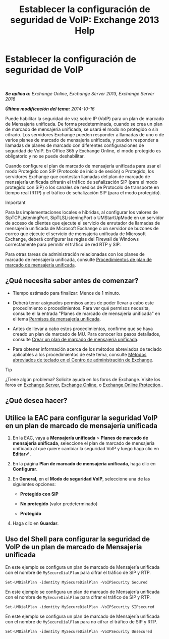 ﻿---
title: 'Establecer la configuración de seguridad de VoIP: Exchange 2013 Help'
TOCTitle: Establecer la configuración de seguridad de VoIP
ms:assetid: b5335654-c766-4f3f-883c-f31263e1d9c1
ms:mtpsurl: https://technet.microsoft.com/es-es/library/Bb201721(v=EXCHG.150)
ms:contentKeyID: 49895854
ms.date: 05/22/2018
mtps_version: v=EXCHG.150
ms.translationtype: MT
---

# Establecer la configuración de seguridad de VoIP

 

_**Se aplica a:** Exchange Online, Exchange Server 2013, Exchange Server 2016_

_**Última modificación del tema:** 2014-10-16_

Puede habilitar la seguridad de voz sobre IP (VoIP) para un plan de marcado de Mensajería unificada. De forma predeterminada, cuando se crea un plan de marcado de mensajería unificada, se usará el modo no protegido o sin cifrado. Los servidores Exchange pueden responder a llamadas de uno o de varios planes de marcado de mensajería unificada, y pueden responder a llamadas de planes de marcado con diferentes configuraciones de seguridad de VoIP. En Office 365 y Exchange Online, el modo protegido es obligatorio y no se puede deshabilitar.

Cuando configure el plan de marcado de mensajería unificada para usar el modo Protegido con SIP (Protocolo de inicio de sesión) o Protegido, los servidores Exchange que contestan llamadas del plan de marcado de mensajería unificada cifrarán el tráfico de señalización SIP (para el modo protegido con SIP) o los canales de medios de Protocolo de transporte en tiempo real (RTP) y el tráfico de señalización SIP (para el modo protegido).


> [!IMPORTANT]
> Para las implementaciones locales e híbridas, al configurar los valores de SipTCPListeningPort, SipTLSListeningPort o UMStartUpMode en un servidor de acceso de clientes que ejecute el servicio de enrutador de llamadas de mensajería unificada de Microsoft Exchange o un servidor de buzones de correo que ejecute el servicio de mensajería unificada de Microsoft Exchange, deberá configurar las reglas del Firewall de Windows correctamente para permitir el tráfico de red RTP y SIP.



Para otras tareas de administración relacionadas con los planes de marcado de mensajería unificada, consulte [Procedimientos de plan de marcado de mensajería unificada](um-dial-plan-procedures-exchange-2013-help.md).

## ¿Qué necesita saber antes de comenzar?

  - Tiempo estimado para finalizar: Menos de 1 minuto.

  - Deberá tener asignados permisos antes de poder llevar a cabo este procedimiento o procedimientos. Para ver qué permisos necesita, consulte el la entrada "Planes de marcado de mensajería unificada" en el tema [Permisos de mensajería unificada](unified-messaging-permissions-exchange-2013-help.md).

  - Antes de llevar a cabo estos procedimientos, confirme que se haya creado un plan de marcado de MU. Para conocer los pasos detallados, consulte [Crear un plan de marcado de mensajería unificada](https://docs.microsoft.com/es-es/exchange/voice-mail-unified-messaging/connect-voice-mail-system/create-um-dial-plan).

  - Para obtener información acerca de los métodos abreviados de teclado aplicables a los procedimientos de este tema, consulte [Métodos abreviados de teclado en el Centro de administración de Exchange](keyboard-shortcuts-in-the-exchange-admin-center-exchange-online-protection-help.md).


> [!TIP]
> ¿Tiene algún problema? Solicite ayuda en los foros de Exchange. Visite los foros en <A href="https://go.microsoft.com/fwlink/p/?linkid=60612">Exchange Server</A>, <A href="https://go.microsoft.com/fwlink/p/?linkid=267542">Exchange Online</A>, o <A href="https://go.microsoft.com/fwlink/p/?linkid=285351">Exchange Online Protection</A>..



## ¿Qué desea hacer?

## Utilice la EAC para configurar la seguridad VoIP en un plan de marcado de mensajería unificada

1.  En la EAC, vaya a **Mensajería unificada** \> **Planes de marcado de mensajería unificada**, seleccione el plan de marcado de mensajería unificada al que quiere cambiar la seguridad VoIP y luego haga clic en **Editar**![Icono Editar](images/Bb124582.6f53ccb2-1f13-4c02-bea0-30690e6ea71d(EXCHG.150).gif "Icono Editar").

2.  En la página **Plan de marcado de mensajería unificada**, haga clic en **Configurar**.

3.  En **General**, en el **Modo de seguridad VoIP**, seleccione una de las siguientes opciones:
    
      - **Protegido con SIP**
    
      - **No protegido** (valor predeterminado)
    
      - **Protegido**

4.  Haga clic en **Guardar**.

## Uso del Shell para configurar la seguridad de VoIP de un plan de marcado de Mensajería unificada

En este ejemplo se configura un plan de marcado de Mensajería unificada con el nombre de `MySecureDialPlan` para cifrar el tráfico de SIP y RTP.

    Set-UMDialPlan -identity MySecureDialPlan -VoIPSecurity Secured

En este ejemplo se configura un plan de marcado de Mensajería unificada con el nombre de `MySecureDialPlan` para cifrar el tráfico de SIP y RTP.

    Set-UMDialPlan -identity MySecureDialPlan -VoIPSecurity SIPsecured

En este ejemplo se configura un plan de marcado de Mensajería unificada con el nombre de `MySecureDialPlan` para no cifrar el tráfico de SIP y RTP.

    Set-UMDialPlan -identity MySecureDialPlan -VoIPSecurity Unsecured

